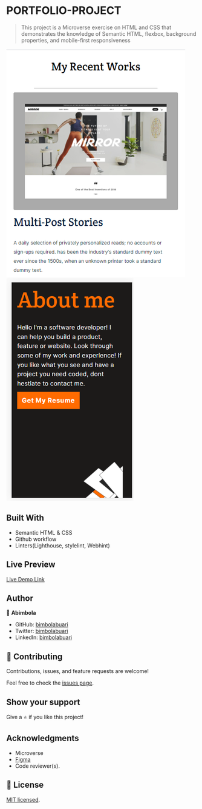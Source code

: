 # PORTFOLIO-PROJECT

> This project is a Microverse exercise on HTML and CSS that demonstrates the knowledge of Semantic HTML, flexbox, background properties, and mobile-first responsiveness

![screenshot](screenshot.png)
![screenshot](screenshot1.png)

## Built With

- Semantic HTML & CSS
- Github workflow
- Linters(Lighthouse, stylelint, Webhint)

## Live Preview 

[Live Demo Link](https://deploy-preview-1--bimbola-mv-portfolio.netlify.app/)


## Author

👤 **Abimbola**

- GitHub: [bimbolabuari](https://github.com/bimbolabuari)
- Twitter: [bimbolabuari](https://twitter.com/bimbolabuari)
- LinkedIn: [bimbolabuari](https://linkedin.com/in/bimbolabuari)

## 🤝 Contributing

Contributions, issues, and feature requests are welcome!

Feel free to check the [issues page](../../issues/).

## Show your support

Give a ⭐️ if you like this project!

## Acknowledgments

- Microverse
- [Figma](https://www.figma.com/file/l7SqJ3ZfkAKih9sFxvWSR4/Microverse-Student-Project-1?node-id=1%3A1471)
- Code reviewer(s).

## 📝 License

[MIT licensed](./LICENSE).